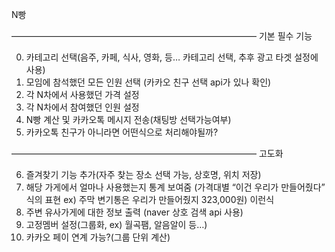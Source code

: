 N빵

————————————————————————————
기본 필수 기능

0. 카테고리 선택(음주, 카페, 식사, 영화, 등… 카테고리 선택, 추후 광고 타겟 설정에 사용)
1. 모임에 참석했던 모든 인원 선택 (카카오 친구 선택 api가 있나 확인)
2. 각 N차에서 사용했던 가격 설정
3. 각 N차에서 참여했던 인원 설정
4. N빵 계산 및 카카오톡 메시지 전송(채팅방 선택가능여부)
5. 카카오톡 친구가 아니라면 어떤식으로 처리해야될까?

————————————————————————————
고도화

6. 즐겨찾기 기능 추가(자주 찾는 장소 선택 가능, 상호명, 위치 저장)
7. 해당 가게에서 얼마나 사용했는지 통계 보여줌
(가격대별 “이건 우리가 만들어줬다” 식의 표현 ex) 주막 변기통은 우리가 만들어줬지 323,000원) 이런식
8. 주변 유사가게에 대한 정보 출력 (naver 상호 검색 api 사용)
9. 고정멤버 설정(그룹화, ex) 월곡팸, 알음알이 등…)
10. 카카오 페이 연계 가능?(그룹 단위 계산)


